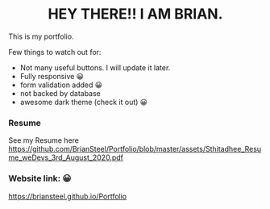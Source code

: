 <h1 align="center">HEY THERE!! I AM BRIAN.</h1>

This is my portfolio.

Few things to watch out for: 

- Not many useful buttons. I will update it later.
- Fully responsive 😀
- form validation added 😀
- not backed by database
- awesome dark theme (check it out) 😀


### Resume
See my Resume here
https://github.com/BrianSteel/Portfolio/blob/master/assets/Sthitadhee_Resume_weDevs_3rd_August_2020.pdf


### Website link: 😀
https://briansteel.github.io/Portfolio